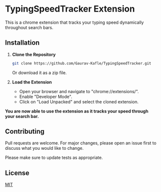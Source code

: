 # TypingSpeedTracker Extension

This is a chrome extension that tracks your typing speed dynamically throughout search bars.

## Installation

1. **Clone the Repository**

    ```bash
    git clone https://github.com/Gaurav-Kafle/TypingSpeedTracker.git
    ```
    Or download it as a zip file.
2. **Load the Extension**
    - Open your browser and navigate to "chrome://extensions/".
    - Enable "Developer Mode".
    - Click on "Load Unpacked" and select the cloned extension.

**You are now able to use the extension as it tracks your speed through your search bar.**


## Contributing

Pull requests are welcome. For major changes, please open an issue first
to discuss what you would like to change.

Please make sure to update tests as appropriate.

## License

[MIT](https://choosealicense.com/licenses/mit/)
